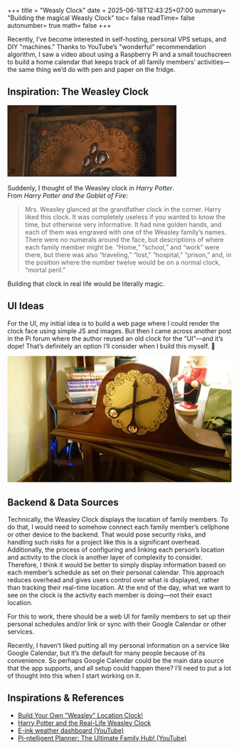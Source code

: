 +++
title = "Weasly Clock"
date = 2025-06-18T12:43:25+07:00
summary= "Building the magical Weasly Clock"
toc= false
readTime= false
autonumber= true
math= false
+++

Recently, I’ve become interested in self-hosting, personal VPS setups, and DIY "machines." Thanks to YouTube’s "wonderful" recommendation algorithm, I saw a video about using a Raspberry Pi and a small touchscreen to build a home calendar that keeps track of all family members’ activities—the same thing we’d do with pen and paper on the fridge.

## Inspiration: The Weasley Clock
![Weasly Clock](weasly-clock.gif)

Suddenly, I thought of the Weasley clock in *Harry Potter*.  
From *Harry Potter and the Goblet of Fire*:

> Mrs. Weasley glanced at the grandfather clock in the corner. Harry liked this clock. It was completely useless if you wanted to know the time, but otherwise very informative. It had nine golden hands, and each of them was engraved with one of the Weasley family’s names. There were no numerals around the face, but descriptions of where each family member might be. “Home,” “school,” and “work” were there, but there was also “traveling,” “lost,” “hospital,” “prison,” and, in the position where the number twelve would be on a normal clock, “mortal peril.”

Building that clock in real life would be literally magic.

## UI Ideas

For the UI, my initial idea is to build a web page where I could render the clock face using simple JS and images. But then I came across another post in the Pi forum where the author reused an old clock for the "UI"—and it’s dope! That’s definitely an option I’ll consider when I build this myself. 💃

![Ppeters0502 Clock](ppeters0502-clock.webp "Source: https://www.raspberrypi.com/news/harry-potter-real-life-weasley-clock/")


## Backend & Data Sources

Technically, the Weasley Clock displays the location of family members. To do that, I would need to somehow connect each family member’s cellphone or other device to the backend. That would pose security risks, and handling such risks for a project like this is a significant overhead. Additionally, the process of configuring and linking each person’s location and activity to the clock is another layer of complexity to consider.
Therefore, I think it would be better to simply display information based on each member’s schedule as set on their personal calendar. This approach reduces overhead and gives users control over what is displayed, rather than tracking their real-time location. At the end of the day, what we want to see on the clock is the activity each member is doing—not their exact location.

For this to work, there should be a web UI for family members to set up their personal schedules and/or link or sync with their Google Calendar or other services.

Recently, I haven’t liked putting all my personal information on a service like Google Calendar, but it’s the default for many people because of its convenience. So perhaps Google Calendar could be the main data source that the app supports, and all setup could happen there? I’ll need to put a lot of thought into this when I start working on it.

## Inspirations & References

- [Build Your Own "Weasley" Location Clock!](https://www.instructables.com/Build-Your-Own-Weasley-Location-Clock/)
- [Harry Potter and the Real-Life Weasley Clock](https://www.raspberrypi.com/news/harry-potter-real-life-weasley-clock/)
- [E-ink weather dashboard (YouTube)](https://www.youtube.com/watch?v=65sda565l9Y)
- [Pi-ntelligent Planner: The Ultimate Family Hub! (YouTube)](https://www.youtube.com/watch?v=6Vf_zj4Ytxg)

